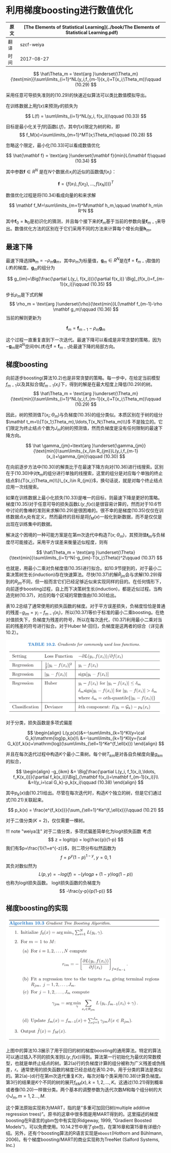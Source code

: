 # 利用梯度boosting进行数值优化

| 原文   | [The Elements of Statistical Learning](../book/The Elements of Statistical Learning.pdf) |
| ---- | ---------------------------------------- |
| 翻译   | szcf-weiya                               |
| 时间   | 2017-08-27                               |

$$
\hat\Theta_m = \text{arg }\underset{\Theta_m}{\text{min}}\sum\limits_{i=1}^NL(y_i,f_{m-1}(x_i)+T(x_i;\Theta_m))\qquad (10.29)
$$

采用任意可导损失准则的(10.29)的快速近似算法可以类比数值模拟导出。

在训练数据上用$f(x)$来预测$y$的损失为

$$
L(f) = \sum\limits_{i=1}^NL(y_i, f(x_i))\qquad (10.33)
$$

目标是最小化关于$f$的函数$L(f)$，其中$f(x)$限定为树的和，即
$$
f_M(x)=\sum\limits_{m=1}^MT(x;\Theta_m)\qquad (10.28)
$$

忽略这个限定，最小化(10.33)可以看成数值优化

$$
\hat{\mathbf f} = \text{arg }\underset{\mathbf f}{min}L(\mathbf f)\qquad (10.34)
$$

其中参数$\mathbf f\in R^N$ 是在$N$个数据点$x_i$的近似的函数值$f(x_i)$：

$$
\mathbf f=\{f(x_1),f(x_2),\ldots,f(x_N)))\}^T
$$

数值优化过程是将(10.34)看成向量的和来求解

$$
\mathbf f_M=\sum\limits_{m=1}^M\mathbf h_m,\qquad \mathbf h_m\in R^N
$$

其中$\mathbf f_0=\mathbf h_0$是初识化的猜测，并且每个接下来的$\mathbf f_m$基于当前的参数向量$\mathbf f_{m-1}$来导出。<!--，而$\mathbf f_{m-1}$为此前已经更新的和。-->数值优化方法的区别在于它们采用不同的方法来计算每个增长向量$\mathbf h_m$。

## 最速下降

最速下降选择$\mathbf h_m=-\rho_m \mathbf g_m$，其中$\rho_m$为标量值，$\mathbf g_m\in R^N$是在$\mathbf f=\mathbf f_{m-1}$取值的$L(\mathbf f)$的梯度。$\mathbf g_m$的组分为

$$
g_{im}=\Big[\frac{\partial L(y_i, f(x_i))}{\partial f(x_i)} \Big]_{f(x_i)=f_{m-1}(x_i)}\qquad (10.35)
$$

步长$\rho_m$是下式的解
$$
\rho_m = \text{arg }\underset{\rho}{\text{min}}L(\mathbf f_{m-1}-\rho \mathbf g_m)\qquad (10.36)
$$
当前的解则更新为

$$
\mathbf f_m = \mathbf f_{m-1}-\rho_m\mathbf g_m
$$

这个过程一直重复直到下一次迭代。最速下降可以看成是非常贪婪的策略，因为$-\mathbf g_m$是$R^N$空间中$L(\mathbf f)$在$\mathbf f= \mathbf f_{m-1}$处最速下降的局部方向。

## 梯度boosting

向前逐步boosting(算法10.2)也是非常贪婪的策略。每一步中，在给定当前模型$f_{m-1}$以及其拟合值$f_{m-1}(x_i)$下，得到的解是在最大程度上降低(10.29)的树。
$$
\hat\Theta_m = \text{arg }\underset{\Theta_m}{\text{min}}\sum\limits_{i=1}^NL(y_i,f_{m-1}(x_i)+T(x_i;\Theta_m))\qquad (10.29)
$$

因此，树的预测值$T(x_i;\Theta_m)$与负梯度(10.35)的组分类似。本质区别在于树的组分$\mathbf t_m=\\{T(x_1;\Theta_m),\ldots,T(x_N;\Theta_m)\\}$ 不是独立的。它们限定为终止结点个数为$J_m$的树的预测值，然而负梯度是没有任何限制的最速下降方向。

$$
\hat \gamma_{jm}=\text{arg }\underset{\gamma_{jm}}{\text{min}}\sum\limits_{x_i\in R_{jm}}L(y_i,f_{m-1}(x_i)+\gamma_{jm})\qquad (10.30)
$$

在向前逐步方法中(10.30)的解类比于在最速下降方向对(10.36)进行线搜索。区别在于(10.30)中对$\mathbf t_m$的组分进行单独的线搜索，这里的组分是对应每个单独的终止结点$\\{T(x_i;\Theta_m)\\}\_{x_i\in R_{jm}}$，换句话说，就是对每个终止结点应用一次线搜索。

如果在训练数据上最小化损失(10.33)是唯一的目标，则最速下降是更好的策略。梯度(10.35)对于任意可导的损失函数$L(y,f(x))$是很容易计算的，然而对于10.6节中讨论的鲁棒的准则来求解(10.29)是很困难的。很不幸的是梯度(10.35)仅仅在训练数据点$x_i$处有定义，然而最终的目标是将$f_M(x)$一般化到新数据，而不是仅仅是出现在训练集中的数据。

解决这个困境的一种可能方案是在第$m$次迭代中构造$T(x;\Theta_m)$，其预测值$\mathbf t_m$与负梯度尽可能接近。采用平方误差来衡量近似程度，则有

$$
\hat\Theta_m = \text{arg }\underset{\Theta}{\text{min}}\sum\limits_{i=1}^N(-g_{im}-T(x_i;\Theta))^2\qquad (10.37)
$$

也就是，用最小二乘对负梯度值(10.35)进行拟合。如10.9节提到的，对于最小二乘决策树生长(induction)存在快速算法。尽快(10.37)的解$\hat R_{jm}$会与求解(10.29)得到的$R_{jm}$不同，但一般而言它们已经足够近似来实现同样的目的。在任何情形下，向前逐步boosting过程，自上而下决策树生长(induction)，都是近似过程。当构造完树(10.37)，对应的每个区域的常数值由(10.30)给出。

表10.2总结了通常使用的损失函数的梯度。对于平方误差损失，负梯度恰恰是普通的残差$-g_{im}=y_i-f_{m-1}(x_i)$，所以(10.37)等价于标准的最小二乘boosting。在绝对值损失下，负梯度为残差的符号，所以在每次迭代，(10.37)利用最小二乘对当前的残差的符号进行拟合。对于Huber M-回归，负梯度是这两者的综合（详见表10.2）。

![](../img/10/tab10.2.png)

对于分类，损失函数是多项式偏差

$$
\begin{align}
L(y,p(x))&=-\sum\limits_{k=1}^KI(y=\cal G_k)\mathrm{log}p_k(x)\\
&=-\sum\limits_{k=1}^KI(y={\cal G_k})f_k(x)+\mathrm{log}(\sum\limits_{\ell=1}^Ke^{f_\ell(x)})
\end{align}
$$

并且在每次迭代过程中构造$K$个最小二乘树。每个树$T_{km}$是对各自负梯度向量$g_{km}$的拟合，

$$
\begin{align}
-g_{ikm} &= \Big[\frac{\partial L(y_i, f_1(x_i),\ldots, f_K(x_i))}{\partial f_k(x_i)}\Big]_{\mathbf f(x_i)=\mathbf f_{m-1}(x_i)}\\
&=I(y_i=\cal G_k)-p_k(x_i)\qquad (10.38)
\end{align}
$$

其中$p_k(x)$由(10.21)给出。尽管在每次迭代时，构造$K$个独立的树，但是它们通过式(10.21)关联起来。

$$
p_k(x) = \frac{e^{f_k(x)}}{\sum_{\ell=1}^Ke^{f_\ell(x)}}\qquad (10.21)
$$

对于二值分类($K=2$)，仅仅需要一棵树。

!!! note "weiya注"
    对于二值分类，多项式偏差简单化为logit损失函数
    考虑
    $$
    z = logit(p) = log\frac{p}{1-p}
    $$
    我们有$p=\frac{1}{1+e^{-z}}$，则二项分布似然函数为
    $$
    f=p^y(1-p)^{1-y},\; y=0,1
    $$
    其负对数似然为
    $$
    L(p, y) = -log(f)=-(y\mathrm{log}p+(1-y)\mathrm{log}(1-p))
    $$
    也称为logit损失函数。
    logit损失函数的负梯度为
    $$
    -\frac{y-p}{p(1-p)}
    $$

## 梯度boosting的实现

![](../img/10/alg10.3.png)

上图中的算法10.3展示了用于回归的树的梯度boosting的通用算法。特定的算法可以通过插入不同的损失准则$L(y, f(x))$得到。算法第一行初始化为最优的常数模型，也就是单终止结点的树。第2(a)行的负梯度计算的组分被称为广义残差或伪残差，$r$。通常使用的损失函数的梯度已经总结在表10.2中。用于分类的算法是类似的。第2(a)-(d)行在第$m$次迭代重复$K$次，每次对每个类采用(10.38)计算负梯度。第3行的结果是$K$个不同的树的展开$f_{kM}(x), k=1,2,\ldots, K$。这通过(10.21)得到概率或者像(10.20)一样做分类。两个基本的调整参数为迭代次数$M$和每个组分树的大小$J_m,m=1,2\ldots,M$.

这个算法原始实现称为MART，指的是“多重可加回归树(multiple additive regression trees)”。原书的这章中很多图是用MART得到的。这里描述的梯度boosting在R语言的gbm包中有实现(Ridgeway, 1999, “Gradient Boosted Models”)，可以免费使用。10.14.2节中用了`gbm`包，在第16章和第15章有详细介绍。另外，还有个boosting算法的R语言实现是`mboost`(Hothorn and Bühlmann, 2006)。有个梯度boosting/MART的商业实现称为TreeNet (Salford Systems, Inc.)
